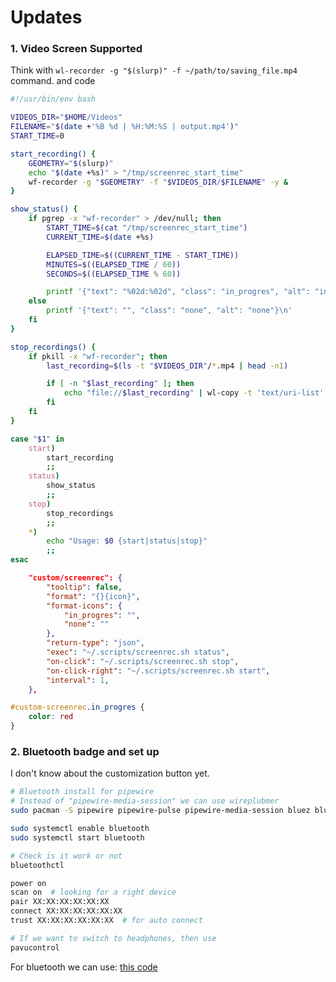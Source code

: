 # Updates
### 1. Video Screen Supported
Think with `wl-recorder -g "$(slurp)" -f ~/path/to/saving_file.mp4` command. and code
``` sh
#!/usr/bin/env bash

VIDEOS_DIR="$HOME/Videos"
FILENAME="$(date +'%B %d | %H:%M:%S | output.mp4')"
START_TIME=0

start_recording() {
    GEOMETRY="$(slurp)"
    echo "$(date +%s)" > "/tmp/screenrec_start_time"
    wf-recorder -g "$GEOMETRY" -f "$VIDEOS_DIR/$FILENAME" -y &
}

show_status() {
    if pgrep -x "wf-recorder" > /dev/null; then
        START_TIME=$(cat "/tmp/screenrec_start_time")
        CURRENT_TIME=$(date +%s)

        ELAPSED_TIME=$((CURRENT_TIME - START_TIME))
        MINUTES=$((ELAPSED_TIME / 60))
        SECONDS=$((ELAPSED_TIME % 60))

        printf '{"text": "%02d:%02d", "class": "in_progres", "alt": "in_progres"}\n' "$MINUTES" "$SECONDS"
    else
        printf '{"text": "", "class": "none", "alt": "none"}\n'
    fi
}

stop_recordings() {
    if pkill -x "wf-recorder"; then
        last_recording=$(ls -t "$VIDEOS_DIR"/*.mp4 | head -n1)

        if [ -n "$last_recording" ]; then
            echo "file://$last_recording" | wl-copy -t 'text/uri-list'
        fi
    fi
}

case "$1" in
    start)
        start_recording
        ;;
    status)
        show_status
        ;;
    stop)
        stop_recordings
        ;;
    *)
        echo "Usage: $0 {start|status|stop}"
        ;;
esac
```

``` json
    "custom/screenrec": {
        "tooltip": false,
        "format": "{}{icon}",
        "format-icons": {
            "in_progres": "",
            "none": ""
        },
        "return-type": "json",
        "exec": "~/.scripts/screenrec.sh status",
        "on-click": "~/.scripts/screenrec.sh stop",
        "on-click-right": "~/.scripts/screenrec.sh start",
        "interval": 1,
    },
```

``` css
#custom-screenrec.in_progres {
    color: red
}
```

### 2. Bluetooth badge and set up

I don't know about the customization button yet.
``` sh
# Bluetooth install for pipewire
# Instead of "pipewire-media-session" we can use wireplubmer
sudo pacman -S pipewire pipewire-pulse pipewire-media-session bluez bluez-utils

sudo systemctl enable bluetooth
sudo systemctl start bluetooth

# Check is it work or not
bluetoothctl

power on
scan on  # looking for a right device
pair XX:XX:XX:XX:XX:XX
connect XX:XX:XX:XX:XX:XX
trust XX:XX:XX:XX:XX:XX  # for auto connect

# If we want to switch to headphones, then use
pavucontrol
```

For bluetooth we can use: [this code](https://github.com/knightfallxz/Hyprland-Dots/blob/070c32c1f65286dd2a642380b4aedecee65a8d74/waybar/Waybar-3.0/config#L131)
